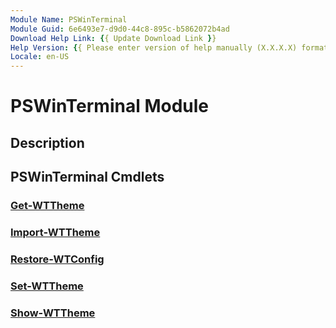```yaml
---
Module Name: PSWinTerminal
Module Guid: 6e6493e7-d9d0-44c8-895c-b5862072b4ad
Download Help Link: {{ Update Download Link }}
Help Version: {{ Please enter version of help manually (X.X.X.X) format }}
Locale: en-US
---
```


# PSWinTerminal Module
## Description


## PSWinTerminal Cmdlets
### [Get-WTTheme](Get-WTTheme.md)


### [Import-WTTheme](Import-WTTheme.md)


### [Restore-WTConfig](Restore-WTConfig.md)


### [Set-WTTheme](Set-WTTheme.md)


### [Show-WTTheme](Show-WTTheme.md)


